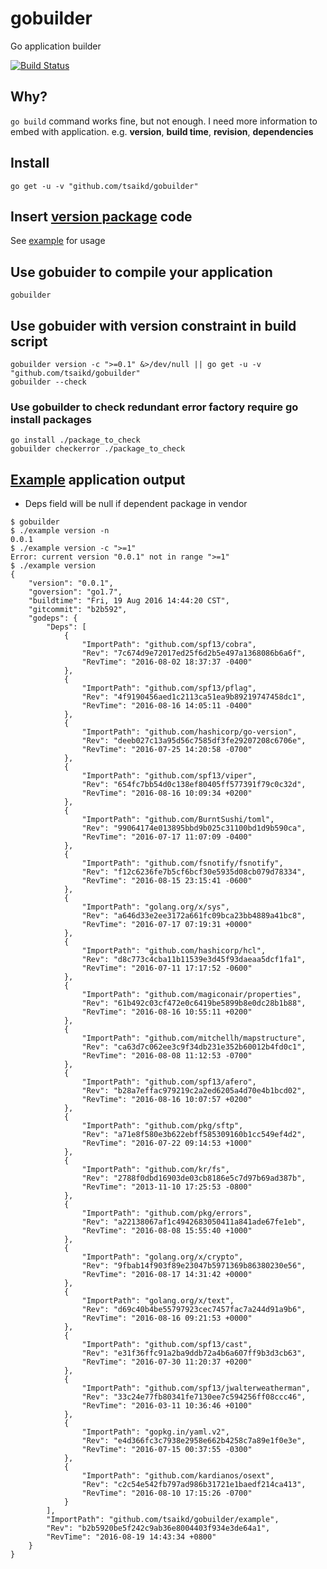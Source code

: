 # gobuilder
Go application builder

[![Build Status](https://travis-ci.org/tsaikd/gobuilder.svg?branch=master)](https://travis-ci.org/tsaikd/gobuilder)

## Why?

`go build` command works fine, but not enough. I need more information to embed
with application. e.g. **version**, **build time**, **revision**, **dependencies**

## Install
```
go get -u -v "github.com/tsaikd/gobuilder"
```

## Insert [version package](https://github.com/tsaikd/KDGoLib/tree/master/version) code

See [example](example) for usage

## Use gobuider to compile your application
```
gobuilder
```

## Use gobuider with version constraint in build script
```
gobuilder version -c ">=0.1" &>/dev/null || go get -u -v "github.com/tsaikd/gobuilder"
gobuilder --check
```

### Use gobuilder to check redundant error factory require go install packages
```
go install ./package_to_check
gobuilder checkerror ./package_to_check
```

## [Example](example) application output
* Deps field will be null if dependent package in vendor
```
$ gobuilder
$ ./example version -n
0.0.1
$ ./example version -c ">=1"
Error: current version "0.0.1" not in range ">=1"
$ ./example version
{
	"version": "0.0.1",
	"goversion": "go1.7",
	"buildtime": "Fri, 19 Aug 2016 14:44:20 CST",
	"gitcommit": "b2b592",
	"godeps": {
		"Deps": [
			{
				"ImportPath": "github.com/spf13/cobra",
				"Rev": "7c674d9e72017ed25f6d2b5e497a1368086b6a6f",
				"RevTime": "2016-08-02 18:37:37 -0400"
			},
			{
				"ImportPath": "github.com/spf13/pflag",
				"Rev": "4f9190456aed1c2113ca51ea9b89219747458dc1",
				"RevTime": "2016-08-16 14:05:11 -0400"
			},
			{
				"ImportPath": "github.com/hashicorp/go-version",
				"Rev": "deeb027c13a95d56c7585df3fe29207208c6706e",
				"RevTime": "2016-07-25 14:20:58 -0700"
			},
			{
				"ImportPath": "github.com/spf13/viper",
				"Rev": "654fc7bb54d0c138ef80405ff577391f79c0c32d",
				"RevTime": "2016-08-16 10:09:34 +0200"
			},
			{
				"ImportPath": "github.com/BurntSushi/toml",
				"Rev": "99064174e013895bbd9b025c31100bd1d9b590ca",
				"RevTime": "2016-07-17 11:07:09 -0400"
			},
			{
				"ImportPath": "github.com/fsnotify/fsnotify",
				"Rev": "f12c6236fe7b5cf6bcf30e5935d08cb079d78334",
				"RevTime": "2016-08-15 23:15:41 -0600"
			},
			{
				"ImportPath": "golang.org/x/sys",
				"Rev": "a646d33e2ee3172a661fc09bca23bb4889a41bc8",
				"RevTime": "2016-07-17 07:19:31 +0000"
			},
			{
				"ImportPath": "github.com/hashicorp/hcl",
				"Rev": "d8c773c4cba11b11539e3d45f93daeaa5dcf1fa1",
				"RevTime": "2016-07-11 17:17:52 -0600"
			},
			{
				"ImportPath": "github.com/magiconair/properties",
				"Rev": "61b492c03cf472e0c6419be5899b8e0dc28b1b88",
				"RevTime": "2016-08-16 10:55:11 +0200"
			},
			{
				"ImportPath": "github.com/mitchellh/mapstructure",
				"Rev": "ca63d7c062ee3c9f34db231e352b60012b4fd0c1",
				"RevTime": "2016-08-08 11:12:53 -0700"
			},
			{
				"ImportPath": "github.com/spf13/afero",
				"Rev": "b28a7effac979219c2a2ed6205a4d70e4b1bcd02",
				"RevTime": "2016-08-16 10:07:57 +0200"
			},
			{
				"ImportPath": "github.com/pkg/sftp",
				"Rev": "a71e8f580e3b622ebff585309160b1cc549ef4d2",
				"RevTime": "2016-07-22 09:14:53 +1000"
			},
			{
				"ImportPath": "github.com/kr/fs",
				"Rev": "2788f0dbd16903de03cb8186e5c7d97b69ad387b",
				"RevTime": "2013-11-10 17:25:53 -0800"
			},
			{
				"ImportPath": "github.com/pkg/errors",
				"Rev": "a22138067af1c4942683050411a841ade67fe1eb",
				"RevTime": "2016-08-08 15:55:40 +1000"
			},
			{
				"ImportPath": "golang.org/x/crypto",
				"Rev": "9fbab14f903f89e23047b5971369b86380230e56",
				"RevTime": "2016-08-17 14:31:42 +0000"
			},
			{
				"ImportPath": "golang.org/x/text",
				"Rev": "d69c40b4be55797923cec7457fac7a244d91a9b6",
				"RevTime": "2016-08-16 09:21:53 +0000"
			},
			{
				"ImportPath": "github.com/spf13/cast",
				"Rev": "e31f36ffc91a2ba9ddb72a4b6a607ff9b3d3cb63",
				"RevTime": "2016-07-30 11:20:37 +0200"
			},
			{
				"ImportPath": "github.com/spf13/jwalterweatherman",
				"Rev": "33c24e77fb80341fe7130ee7c594256ff08ccc46",
				"RevTime": "2016-03-11 10:36:46 +0100"
			},
			{
				"ImportPath": "gopkg.in/yaml.v2",
				"Rev": "e4d366fc3c7938e2958e662b4258c7a89e1f0e3e",
				"RevTime": "2016-07-15 00:37:55 -0300"
			},
			{
				"ImportPath": "github.com/kardianos/osext",
				"Rev": "c2c54e542fb797ad986b31721e1baedf214ca413",
				"RevTime": "2016-08-10 17:15:26 -0700"
			}
		],
		"ImportPath": "github.com/tsaikd/gobuilder/example",
		"Rev": "b2b5920be5f242c9ab36e8004403f934e3de64a1",
		"RevTime": "2016-08-19 14:43:34 +0800"
	}
}
```
